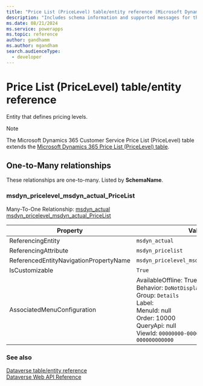```yaml
---
title: "Price List (PriceLevel) table/entity reference (Microsoft Dynamics 365 Customer Service)"
description: "Includes schema information and supported messages for the Price List (PriceLevel) table/entity with Microsoft Dynamics 365 Customer Service."
ms.date: 08/21/2024
ms.service: powerapps
ms.topic: reference
author: gandhamm
ms.author: mgandham
search.audienceType: 
  - developer
---
```


# Price List (PriceLevel) table/entity reference

Entity that defines pricing levels.

> [!NOTE]
> The Microsoft Dynamics 365 Customer Service Price List (PriceLevel) table extends the [Microsoft Dynamics 365 Price List (PriceLevel) table](/dynamics365/developer/entities/pricelevel).




## One-to-Many relationships

These relationships are one-to-many. Listed by **SchemaName**.

### <a name="BKMK_msdyn_pricelevel_msdyn_actual_PriceList"></a> msdyn_pricelevel_msdyn_actual_PriceList

Many-To-One Relationship: [msdyn_actual msdyn_pricelevel_msdyn_actual_PriceList](msdyn_actual.md#BKMK_msdyn_pricelevel_msdyn_actual_PriceList)

|Property|Value|
|---|---|
|ReferencingEntity|`msdyn_actual`|
|ReferencingAttribute|`msdyn_pricelist`|
|ReferencedEntityNavigationPropertyName|`msdyn_pricelevel_msdyn_actual_PriceList`|
|IsCustomizable|`True`|
|AssociatedMenuConfiguration|AvailableOffline: True<br />Behavior: `DoNotDisplay`<br />Group: `Details`<br />Label: <br />MenuId: null<br />Order: 10000<br />QueryApi: null<br />ViewId: `00000000-0000-0000-0000-000000000000`|



### See also

[Dataverse table/entity reference](../about-entity-reference.md)  
[Dataverse Web API Reference](/power-apps/developer/data-platform/webapi/reference/about)   

